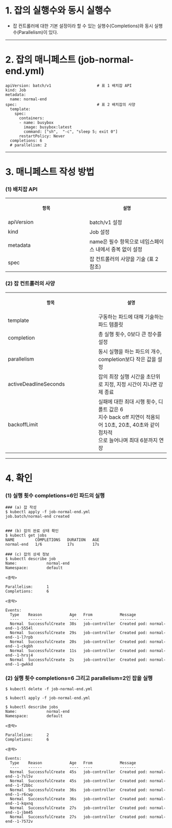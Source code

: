 
# 1. 잡의 실행수와 동시 실행수

+ 잡 컨트롤러에 대한 기본 설정이라 할 수 있는 실행수(Completions)와 동시 실행수(Parallelism)이 있다.

----

# 2. 잡의 매니페스트 (job-normal-end.yml)

```
apiVersion: batch/v1                    # 표 1 배치잡 API
kind: Job
metadata:
  name: normal-end
spec:                                   # 표 2 배치잡의 사양
  template:
    spec:
      containers:
      - name: busybox
        image: busybox:latest
        command: ["sh",  "-c", "sleep 5; exit 0"]
      restartPolicy: Never
  completions: 6
  # parallelism: 2
```

----

# 3. 매니페스트 작성 방법

### (1) 배치잡 API
<table>
<tr>
<th align="center">
<img width="441" height="1">
<p> 
<small>
항목 
</small>
</p>
</th>
<th align="center">
<img width="441" height="1">
<p> 
<small>
설명
</small>
</p>
</th>
</tr>
<tr>
<td>
<!-- REMOVE THE BACKSLASHES -->
apiVersion
</td>
<td>
<!-- REMOVE THE BACKSLASHES -->
batch/v1 설정
</td>
</tr>
<tr>
<td>
<!-- REMOVE THE BACKSLASHES -->
kind
</td>
<td>
<!-- REMOVE THE BACKSLASHES -->
Job 설정
</td>
</tr>
<tr>
<td>
<!-- REMOVE THE BACKSLASHES -->
metadata
</td>
<td>
<!-- REMOVE THE BACKSLASHES -->
name은 필수 항목으로 네임스페이스 내에서 중복 없이 설정
</td>
</tr>
<tr>
<td>
<!-- REMOVE THE BACKSLASHES -->
spec
</td>
<td>
<!-- REMOVE THE BACKSLASHES -->
잡 컨트롤러의 사양을 기술 (표 2 참조)
</td>
</tr>
</table>

### (2) 잡 컨트롤러의 사양
<table>
<tr>
<th align="center">
<img width="441" height="1">
<p> 
<small>
항목 
</small>
</p>
</th>
<th align="center">
<img width="441" height="1">
<p> 
<small>
설명
</small>
</p>
</th>
</tr>
<tr>
<td>
<!-- REMOVE THE BACKSLASHES -->
template
</td>
<td>
<!-- REMOVE THE BACKSLASHES -->
구동하는 파드에 대해 기술하는 파드 템플릿
</td>
</tr>
<tr>
<td>
<!-- REMOVE THE BACKSLASHES -->
completion
</td>
<td>
<!-- REMOVE THE BACKSLASHES -->
총 실행 횟수, 0보다 큰 정수를 설정
</td>
</tr>
<tr>
<td>
<!-- REMOVE THE BACKSLASHES -->
parallelism
</td>
<td>
<!-- REMOVE THE BACKSLASHES -->
동시 실행을 하는 파드의 개수, completion보다 작은 값을 설정
</td>
</tr>
<tr>
<td>
<!-- REMOVE THE BACKSLASHES -->
activeDeadlineSeconds
</td>
<td>
<!-- REMOVE THE BACKSLASHES -->
잡의 최장 실행 시간을 초단위로 지정, 지정 시간이 지나면 강제 종료
</td>
</tr>
<tr>
<td>
<!-- REMOVE THE BACKSLASHES -->
backoffLimit
</td>
<td>
<!-- REMOVE THE BACKSLASHES -->
실패에 대한 최대 시행 횟수, 디폴트 값은 6 <br> 지수 back off 지연이 적용되어 10초, 20초, 40초와 같이 점차적 <br> 으로 늘어나며 최대 6분까지 연장
</td>
</tr>
</table>

----

# 4. 확인

### (1) 실행 횟수 completions=6인 파드의 실행

```
### (a) 잡 작성
$ kubectl apply -f job-normal-end.yml
job.batch/normal-end created


### (b) 잡의 완료 상태 확인
$ kubectl get jobs
NAME         COMPLETIONS   DURATION   AGE
normal-end   1/6           17s        17s

### (c) 잡의 상세 정보
$ kubectl describe job
Name:             normal-end
Namespace:        default

<중략>

Parallelism:      1
Completions:      6

<중략>

Events:
  Type    Reason            Age   From            Message
  ----    ------            ----  ----            -------
  Normal  SuccessfulCreate  38s   job-controller  Created pod: normal-end--1-5554l
  Normal  SuccessfulCreate  29s   job-controller  Created pod: normal-end--1-l7rpb
  Normal  SuccessfulCreate  20s   job-controller  Created pod: normal-end--1-ckgbh
  Normal  SuccessfulCreate  11s   job-controller  Created pod: normal-end--1-hrsj4
  Normal  SuccessfulCreate  2s    job-controller  Created pod: normal-end--1-gwkkd
```

### (2) 실행 횟수 completions=6 그리고 parallelism=2인 잡을 실행

```
$ kubectl delete -f job-normal-end.yml

$ kubectl apply -f job-normal-end.yml

$ kubectl describe jobs
Name:             normal-end
Namespace:        default

<중략>

Parallelism:      2
Completions:      6

<중략>

Events:
  Type    Reason            Age   From            Message
  ----    ------            ----  ----            -------
  Normal  SuccessfulCreate  45s   job-controller  Created pod: normal-end--1-7sl5v
  Normal  SuccessfulCreate  45s   job-controller  Created pod: normal-end--1-f2bbc
  Normal  SuccessfulCreate  36s   job-controller  Created pod: normal-end--1-r6cwp
  Normal  SuccessfulCreate  36s   job-controller  Created pod: normal-end--1-kqxnq
  Normal  SuccessfulCreate  27s   job-controller  Created pod: normal-end--1-jbm45
  Normal  SuccessfulCreate  27s   job-controller  Created pod: normal-end--1-7572v
```